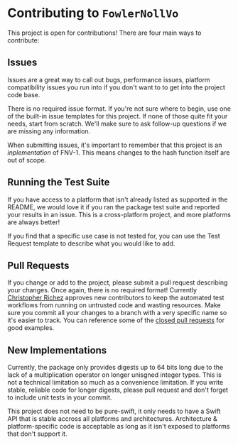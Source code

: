 # Contributing to `FowlerNollVo`

This project is open for contributions! There are four main ways to contribute:

## Issues

Issues are a great way to call out bugs, performance issues, platform compatibility issues
you run into if you don't want to to get into the project code base.

There is no required issue format. If you're not sure where to begin, use one of the 
built-in issue templates for this project. If none of those quite fit your needs,
start from scratch. We'll make sure to ask follow-up questions if we are missing
any information.

When submitting issues, it's important to remember that this project is an *inplementation*
of FNV-1. This means changes to the hash function itself are out of scope.

## Running the Test Suite

If you have access to a platform that isn't already listed as supported in the README,
we would love it if you ran the package test suite and reported your results in an issue.
This is a cross-platform project, and more platforms are always better!

If you find that a specific use case is not tested for, you can use the Test Request
template to describe what you would like to add.

## Pull Requests

If you change or add to the project, please submit a pull request describing your changes.
Once again, there is no required format! Currently [Christopher Richez](github.com/crichez)
approves new contributors to keep the automated test workflows from running on
untrusted code and wasting resources. 
Make sure you commit all your changes to a branch with a very specific name so it's easier to track.
You can reference some of the [closed pull requests](github.com/crichez/swift-fowler-noll-vo/pulls) 
for good examples.

## New Implementations

Currently, the package only provides digests up to 64 bits long due to the lack of a 
multiplication operator on longer unisgned integer types. This is not a technical
limitation so much as a convenience limitation. If you write stable, reliable code for longer digests, 
please pull request and don't forget to include unit tests in your commit.

This project does not need to be pure-swift, it only needs to have a Swift API that is
stable accross all platforms and architectures. Architecture & platform-specific code is 
acceptable as long as it isn't exposed to platforms that don't support it.
